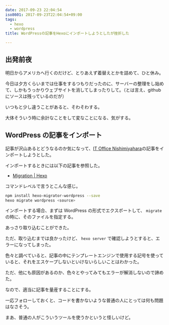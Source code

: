 ```yaml
---
date: 2017-09-23 22:04:54
iso8601: 2017-09-23T22:04:54+09:00
tags:
  - hexo
  - wordpress
title: WordPressの記事をHexoにインポートしようとしたが挫折した

---
```


## 出発前夜

明日からアメリカへ行くのだけど、とりあえず着替えとかを詰めて、ひと休み。

今日は夕方くらいまでは仕事をするつもりだったのに、サーバーの整理をし始めて、しかもうっかりウェブサイトを消してしまったりして。（とは言え、githubにソースは残っているのだが）

いつもと少し違うことがあると、そわそわする。

大体そういう時に余計なことをして変なことになる、気がする。

## WordPress の記事をインポート

記事が沢山あるとどうなるのか気になって、[IT Office Nishimiyahara](http://www.nqou.net/)の記事をインポートしようとした。

インポートするときには以下の記事を参照した。

- [Migration | Hexo](https://hexo.io/docs/migration.html)

コマンドレベルで言うとこんな感じ。

```bash
npm install hexo-migrator-wordpress --save
hexo migrate wordpress <source>
```

インポートする場合、まずは WordPress の形式でエクスポートして、 `migrate` の時に、そのファイルを指定する。

あっさり取り込むことができた。

ただ、取り込むまでは良かったけど、 `hexo server` で確認しようとすると、エラーになってしまった。

色々と調べていると、記事の中にテンプレートエンジンで使用する記号を使っていると、それをエスケープしないといけないらしいことはわかった。

ただ、他にも原因があるのか、色々とやってみてもエラーが解消しないので諦めた。

なので、適当に記事を量産することにする。

一応フォローしておくと、コードを書かないような普通の人にとっては何も問題はなさそう。

まあ、普通の人がこういうツールを使うかというと怪しいけど。
